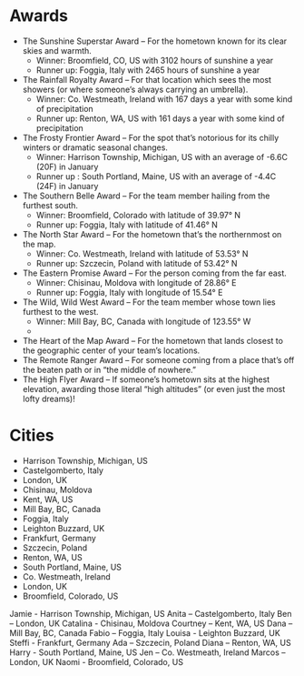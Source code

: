 # Awards
- The Sunshine Superstar Award – For the hometown known for its clear skies and warmth.
	- Winner: Broomfield, CO, US with 3102 hours of sunshine a year
	- Runner up: Foggia, Italy with 2465 hours of sunshine a year
- The Rainfall Royalty Award – For that location which sees the most showers (or where someone’s always carrying an umbrella).
	- Winner: Co. Westmeath, Ireland with 167 days a year with some kind of precipitation
	- Runner up: Renton, WA, US with 161 days a year with some kind of precipitation
- The Frosty Frontier Award – For the spot that’s notorious for its chilly winters or dramatic seasonal changes.
	- Winner: Harrison Township, Michigan, US with an average of -6.6C (20F) in January
	- Runner up : South Portland, Maine, US with an average of -4.4C (24F) in January
- The Southern Belle Award – For the team member hailing from the furthest south.
	- Winner: Broomfield, Colorado with latitude of 39.97° N 
	- Runner up: Foggia, Italy with latitude of 41.46° N
- The North Star Award – For the hometown that’s the northernmost on the map.
	- Winner: Co. Westmeath, Ireland with latitude of 53.53° N
	- Runner up: Szczecin, Poland with latitude of 53.42° N
- The Eastern Promise Award – For the person coming from the far east.
	- Winner: Chisinau, Moldova with longitude of 28.86° E
	- Runner up: Foggia, Italy with longitude of 15.54° E
- The Wild, Wild West Award – For the team member whose town lies furthest to the west.
	- Winner: Mill Bay, BC, Canada with longitude of 123.55° W
	- 
- The Heart of the Map Award – For the hometown that lands closest to the geographic center of your team’s locations.
- The Remote Ranger Award – For someone coming from a place that’s off the beaten path or in “the middle of nowhere.”
- The High Flyer Award – If someone’s hometown sits at the highest elevation, awarding those literal “high altitudes” (or even just the most lofty dreams)!

# Cities
- Harrison Township, Michigan, US
- Castelgomberto, Italy
- London, UK
- Chisinau, Moldova
- Kent, WA, US
- Mill Bay, BC, Canada
- Foggia, Italy
- Leighton Buzzard, UK
- Frankfurt, Germany
- Szczecin, Poland
- Renton, WA, US
- South Portland, Maine, US
- Co. Westmeath, Ireland
- London, UK
- Broomfield, Colorado, US

Jamie - Harrison Township, Michigan, US
Anita – Castelgomberto, Italy
Ben – London, UK
Catalina - Chisinau, Moldova
Courtney – Kent, WA, US
Dana – Mill Bay, BC, Canada
Fabio – Foggia, Italy
Louisa - Leighton Buzzard, UK
Steffi - Frankfurt, Germany
Ada – Szczecin, Poland
Diana – Renton, WA, US
Harry - South Portland, Maine, US
Jen – Co. Westmeath, Ireland
Marcos – London, UK
Naomi - Broomfield, Colorado, US